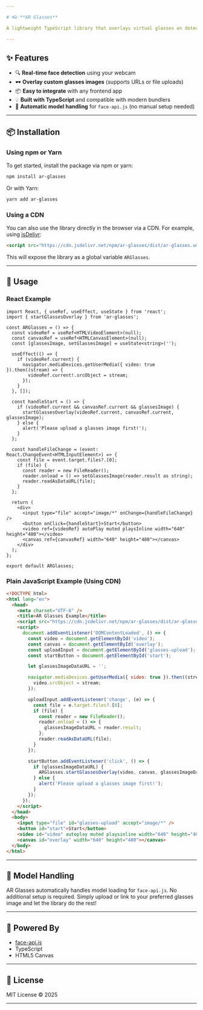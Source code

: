 ```yaml
---

# 👓 **AR Glasses**

A lightweight TypeScript library that overlays virtual glasses on detected faces using `face-api.js` and your device's camera.

---
```


## ✨ **Features**

- 🔍 **Real-time face detection** using your webcam
- 🕶️ **Overlay custom glasses images** (supports URLs or file uploads)
- 📦 **Easy to integrate** with any frontend app
- 💡 **Built with TypeScript** and compatible with modern bundlers
- 📁 **Automatic model handling** for `face-api.js` (no manual setup needed)

---

## 📦 **Installation**

### Using npm or Yarn

To get started, install the package via npm or yarn:

```bash
npm install ar-glasses
```

Or with Yarn:

```bash
yarn add ar-glasses
```

### Using a CDN

You can also use the library directly in the browser via a CDN. For example, using [jsDelivr](https://www.jsdelivr.com/):

```html
<script src="https://cdn.jsdelivr.net/npm/ar-glasses/dist/ar-glasses.umd.js"></script>
```

This will expose the library as a global variable `ARGlasses`.

---

## 🚀 **Usage**

### React Example

```tsx
import React, { useRef, useEffect, useState } from 'react';
import { startGlassesOverlay } from 'ar-glasses';

const ARGlasses = () => {
  const videoRef = useRef<HTMLVideoElement>(null);
  const canvasRef = useRef<HTMLCanvasElement>(null);
  const [glassesImage, setGlassesImage] = useState<string>('');

  useEffect(() => {
    if (videoRef.current) {
      navigator.mediaDevices.getUserMedia({ video: true }).then((stream) => {
        videoRef.current!.srcObject = stream;
      });
    }
  }, []);

  const handleStart = () => {
    if (videoRef.current && canvasRef.current && glassesImage) {
      startGlassesOverlay(videoRef.current, canvasRef.current, glassesImage);
    } else {
      alert('Please upload a glasses image first!');
    }
  };

  const handleFileChange = (event: React.ChangeEvent<HTMLInputElement>) => {
    const file = event.target.files?.[0];
    if (file) {
      const reader = new FileReader();
      reader.onload = () => setGlassesImage(reader.result as string);
      reader.readAsDataURL(file);
    }
  };

  return (
    <div>
      <input type="file" accept="image/*" onChange={handleFileChange} />
      <button onClick={handleStart}>Start</button>
      <video ref={videoRef} autoPlay muted playsInline width="640" height="480"></video>
      <canvas ref={canvasRef} width="640" height="480"></canvas>
    </div>
  );
};

export default ARGlasses;
```

### Plain JavaScript Example (Using CDN)

```html
<!DOCTYPE html>
<html lang="en">
  <head>
    <meta charset="UTF-8" />
    <title>AR Glasses Example</title>
    <script src="https://cdn.jsdelivr.net/npm/ar-glasses/dist/ar-glasses.umd.js"></script>
    <script>
      document.addEventListener('DOMContentLoaded', () => {
        const video = document.getElementById('video');
        const canvas = document.getElementById('overlay');
        const uploadInput = document.getElementById('glasses-upload');
        const startButton = document.getElementById('start');

        let glassesImageDataURL = '';

        navigator.mediaDevices.getUserMedia({ video: true }).then((stream) => {
          video.srcObject = stream;
        });

        uploadInput.addEventListener('change', (e) => {
          const file = e.target.files?.[0];
          if (file) {
            const reader = new FileReader();
            reader.onload = () => {
              glassesImageDataURL = reader.result;
            };
            reader.readAsDataURL(file);
          }
        });

        startButton.addEventListener('click', () => {
          if (glassesImageDataURL) {
            ARGlasses.startGlassesOverlay(video, canvas, glassesImageDataURL);
          } else {
            alert('Please upload a glasses image first!');
          }
        });
      });
    </script>
  </head>
  <body>
    <input type="file" id="glasses-upload" accept="image/*" />
    <button id="start">Start</button>
    <video id="video" autoplay muted playsinline width="640" height="480"></video>
    <canvas id="overlay" width="640" height="480"></canvas>
  </body>
</html>
```

---

## 📂 **Model Handling**

AR Glasses automatically handles model loading for `face-api.js`. No additional setup is required. Simply upload or link to your preferred glasses image and let the library do the rest!

---

## 🧠 **Powered By**

- [face-api.js](https://github.com/justadudewhohacks/face-api.js)
- TypeScript
- HTML5 Canvas

---

## 📜 **License**

MIT License © 2025

---